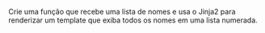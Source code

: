 Crie uma função que recebe uma lista de nomes e usa o Jinja2 para renderizar um template que exiba todos os nomes em uma lista numerada.